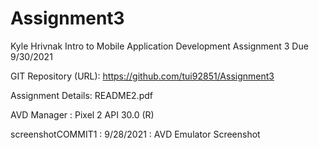 # Assignment3
 Kyle Hrivnak
 Intro to Mobile Application Development
 Assignment 3
 Due 9/30/2021
 
 GIT Repository (URL): https://github.com/tui92851/Assignment3
 
 Assignment Details: README2.pdf
 
 AVD Manager : Pixel 2 API 30.0 (R)
 
 screenshotCOMMIT1 : 9/28/2021 : AVD Emulator Screenshot